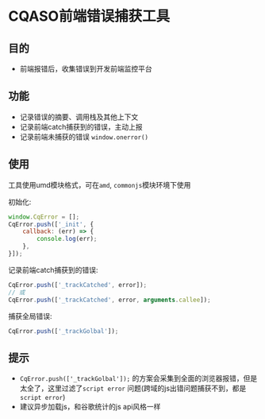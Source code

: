 # CQASO前端错误捕获工具

## 目的

- 前端报错后，收集错误到开发前端监控平台


## 功能

- 记录错误的摘要、调用栈及其他上下文
- 记录前端catch捕获到的错误，主动上报
- 记录前端未捕获的错误 `window.onerror()`

## 使用

工具使用umd模块格式，可在`amd`, `commonjs`模块环境下使用

初始化:

```javascript
window.CqError = [];
CqError.push(['_init', {
    callback: (err) => {
        console.log(err);
    },
}]);
```


记录前端catch捕获到的错误:

```javascript
CqError.push(['_trackCatched', error]);
// 或
CqError.push(['_trackCatched', error, arguments.callee]);
```


捕获全局错误:

```javascript
CqError.push(['_trackGolbal']);
```
## 提示
- `CqError.push(['_trackGolbal']);` 的方案会采集到全面的浏览器报错，但是太全了，这里过滤了`script error` 问题(跨域的js出错问题捕获不到，都是`script error`)
- 建议异步加载js，和谷歌统计的js api风格一样
